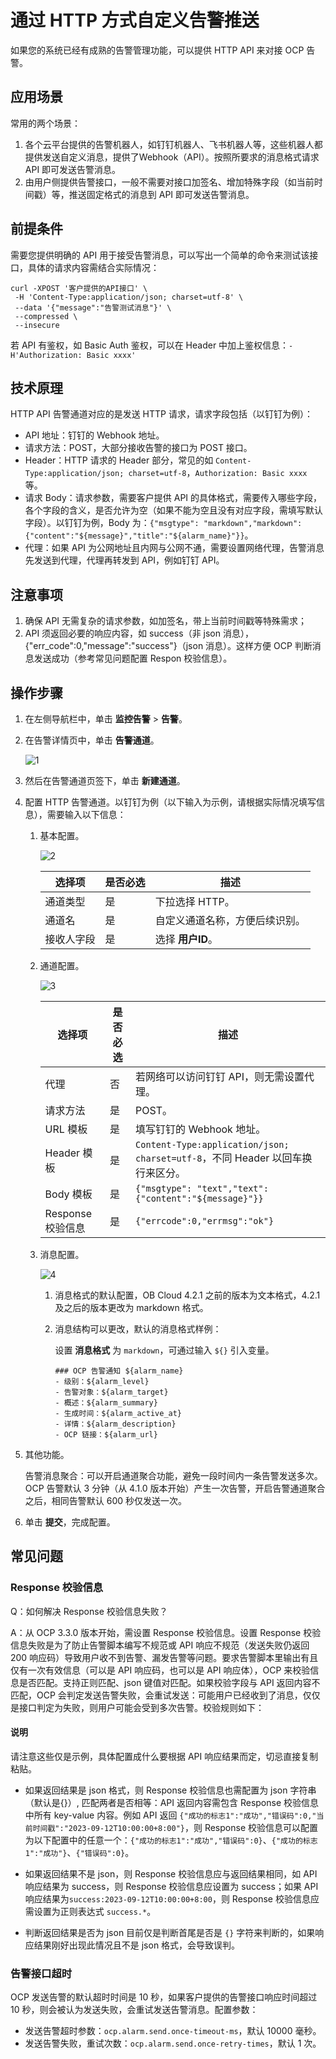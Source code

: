 # 通过 HTTP 方式自定义告警推送

如果您的系统已经有成熟的告警管理功能，可以提供 HTTP API 来对接 OCP 告警。

## 应用场景

常用的两个场景：

1. 各个云平台提供的告警机器人，如钉钉机器人、飞书机器人等，这些机器人都提供发送自定义消息，提供了Webhook（API）。按照所要求的消息格式请求 API 即可发送告警消息。
2. 由用户侧提供告警接口，一般不需要对接口加签名、增加特殊字段（如当前时间戳）等，推送固定格式的消息到 API 即可发送告警消息。

## 前提条件

需要您提供明确的 API 用于接受告警消息，可以写出一个简单的命令来测试该接口，具体的请求内容需结合实际情况：

```shell
curl -XPOST '客户提供的API接口' \
 -H 'Content-Type:application/json; charset=utf-8' \
 --data '{"message":"告警测试消息"}' \
 --compressed \
 --insecure
```

若 API 有鉴权，如 Basic Auth 鉴权，可以在 Header 中加上鉴权信息：`-H'Authorization: Basic xxxx'`

## 技术原理

HTTP API 告警通道对应的是发送 HTTP 请求，请求字段包括（以钉钉为例）：

* API 地址：钉钉的 Webhook 地址。
* 请求方法：POST，大部分接收告警的接口为 POST 接口。
* Header：HTTP 请求的 Header 部分，常见的如 `Content-Type:application/json; charset=utf-8`，`Authorization: Basic xxxx` 等。
* 请求 Body：请求参数，需要客户提供 API 的具体格式，需要传入哪些字段，各个字段的含义，是否允许为空（如果不能为空且没有对应字段，需填写默认字段）。以钉钉为例，Body 为：`{"msgtype": "markdown","markdown": {"content":"${message}","title":"${alarm_name}"}}`。
* 代理：如果 API 为公网地址且内网与公网不通，需要设置网络代理，告警消息先发送到代理，代理再转发到 API，例如钉钉 API。

## 注意事项

1. 确保 API 无需复杂的请求参数，如加签名，带上当前时间戳等特殊需求；
2. API 须返回必要的响应内容，如 success（非 json 消息），{"err_code":0,"message":"success"}（json 消息）。这样方便 OCP 判断消息发送成功（参考常见问题配置 Respon 校验信息）。

## 操作步骤

1. 在左侧导航栏中，单击 **监控告警** > **告警**。

2. 在告警详情页中，单击 **告警通道**。

    ![1](https://obbusiness-private.oss-cn-shanghai.aliyuncs.com/doc/img/ocp/421/%E9%85%8D%E7%BD%AE%E9%92%89%E9%92%89%E5%91%8A%E8%AD%A6-1.png)

3. 然后在告警通道页签下，单击 **新建通道**。

4. 配置 HTTP 告警通道。以钉钉为例（以下输入为示例，请根据实际情况填写信息），需要输入以下信息：

    1. 基本配置。

        ![2](https://obbusiness-private.oss-cn-shanghai.aliyuncs.com/doc/img/ocp/421/%E9%85%8D%E7%BD%AEHTTP%E5%91%8A%E8%AD%A6-1.png)

        | 选择项 | 是否必选 | 描述 |
        |-------|----------|------|
        | 通道类型 | 是 | 下拉选择 HTTP。 |
        | 通道名 | 是 | 自定义通道名称，方便后续识别。 |
        | 接收人字段 | 是 | 选择 **用户ID**。 |

    2. 通道配置。

        ![3](https://obbusiness-private.oss-cn-shanghai.aliyuncs.com/doc/img/ocp/421/%E9%85%8D%E7%BD%AEHTTP%E5%91%8A%E8%AD%A6-2.png)

        | 选择项 | 是否必选 | 描述 |
        |-------|----------|------|
        | 代理 | 否 | 若网络可以访问钉钉 API，则无需设置代理。 |
        | 请求方法 | 是 | POST。 |
        | URL 模板 | 是 | 填写钉钉的 Webhook 地址。 |
        | Header 模板 | 是 | `Content-Type:application/json; charset=utf-8`，不同 Header 以回车换行来区分。 |
        | Body 模板 | 是 | `{"msgtype": "text","text": {"content":"${message}"}}` |
        | Response 校验信息 | 是 | `{"errcode":0,"errmsg":"ok"}` |

    3. 消息配置。

        ![4](https://obbusiness-private.oss-cn-shanghai.aliyuncs.com/doc/img/ocp/421/%E9%85%8D%E7%BD%AEHTTP%E5%91%8A%E8%AD%A6-3.png)

        1. 消息格式的默认配置，OB Cloud 4.2.1 之前的版本为文本格式，4.2.1 及之后的版本更改为 markdown 格式。

        2. 消息结构可以更改，默认的消息格式样例：

           设置 **消息格式** 为 `markdown`，可通过输入 `${}` 引入变量。

            ```shell
            ### OCP 告警通知 ${alarm_name}
            - 级别：${alarm_level}
            - 告警对象：${alarm_target}
            - 概述：${alarm_summary}
            - 生成时间：${alarm_active_at}
            - 详情：${alarm_description}
            - OCP 链接：${alarm_url}
            ```

5. 其他功能。

   告警消息聚合：可以开启通道聚合功能，避免一段时间内一条告警发送多次。OCP 告警默认 3 分钟（从 4.1.0 版本开始）产生一次告警，开启告警通道聚合之后，相同告警默认 600 秒仅发送一次。

6. 单击 **提交**，完成配置。

## 常见问题

### Response 校验信息

Q：如何解决 Response 校验信息失败？

A：从 OCP 3.3.0 版本开始，需设置 Response 校验信息。设置 Response 校验信息失败是为了防止告警脚本编写不规范或 API 响应不规范（发送失败仍返回 200 响应码）导致用户收不到告警、漏发告警等问题。要求告警脚本里输出有且仅有一次有效信息（可以是 API 响应码，也可以是 API 响应体），OCP 来校验信息是否匹配。支持正则匹配、json 键值对匹配。如果校验字段与 API 返回内容不匹配，OCP 会判定发送告警失败，会重试发送：可能用户已经收到了消息，仅仅是接口判定为失败，则用户可能会受到多次告警。校验规则如下：

<main id="notice" type='explain'>
  <h4>说明</h4>
  <p>请注意这些仅是示例，具体配置成什么要根据 API 响应结果而定，切忌直接复制粘贴。</p>
</main>

* 如果返回结果是 json 格式，则 Response 校验信息也需配置为 json 字符串（默认是{}）, 匹配两者是否相等：API 返回内容需包含 Response 校验信息中所有 key-value 内容。例如 API 返回 `{"成功的标志1":"成功","错误码":0,"当前时间戳":"2023-09-12T10:00:00+8:00"}`，则 Response 校验信息可以配置为以下配置中的任意一个：`{"成功的标志1":"成功","错误码":0}`、`{"成功的标志1":"成功"}`、`{"错误码":0}`。

* 如果返回结果不是 json，则 Response 校验信息应与返回结果相同，如 API 响应结果为 success，则 Response 校验信息应设置为 success；如果 API 响应结果为`success:2023-09-12T10:00:00+8:00`，则 Response 校验信息应需设置为正则表达式 `success.*`。

* 判断返回结果是否为 json 目前仅是判断首尾是否是 `{}` 字符来判断的，如果响应结果刚好出现此情况且不是 json 格式，会导致误判。

### 告警接口超时

OCP 发送告警的默认超时时间是 10 秒，如果客户提供的告警接口响应时间超过 10 秒，则会被认为发送失败，会重试发送告警消息。配置参数：

* 发送告警超时参数：`ocp.alarm.send.once-timeout-ms`，默认 10000 毫秒。
* 发送告警失败，重试次数：`ocp.alarm.send.once-retry-times`，默认 1 次。

